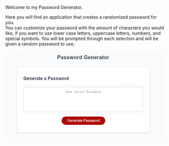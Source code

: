 Welcome to my Password Generator.

Here you will find an application that creates a randomized password for you.  
You can customize your password with the amount of characters you would like, if you want to use lower case letters, uppercase letters, numbers, and special symbols. 
You will be prompted through each selection and will be given a random password to use. 

![](./images/passwordscreenshot.png)
